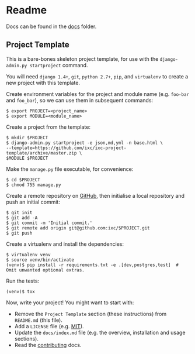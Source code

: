 # Readme

Docs can be found in the [docs](docs/index.md) folder.

## Project Template

This is a bare-bones skeleton project template, for use with the
`django-admin.py startproject` command.

You will need `django 1.4+`, `git`, `python 2.7+`, `pip`, and `virtualenv` to
create a new project with this template.

Create environment variables for the project and module name (e.g. `foo-bar`
and `foo_bar`), so we can use them in subsequent commands:

    $ export PROJECT=<project_name>
    $ export MODULE=<module_name>

Create a project from the template:

    $ mkdir $PROJECT
    $ django-admin.py startproject -e json,md,yml -n base.html \
    --template=https://github.com/ixc/ixc-project-template/archive/master.zip \
    $MODULE $PROJECT

Make the `manage.py` file executable, for convenience:

    $ cd $PROJECT
    $ chmod 755 manage.py

Create a remote repository on [GitHub], then initialise a local repository and
push an initial commit:

    $ git init
    $ git add -A
    $ git commit -m 'Initial commit.'
    $ git remote add origin git@github.com:ixc/$PROJECT.git
    $ git push

Create a virtualenv and install the dependencies:

    $ virtualenv venv
    $ source venv/bin/activate
    (venv)$ pip install -r requirements.txt -e .[dev,postgres,test]  # Omit unwanted optional extras.

Run the tests:

    (venv)$ tox

Now, write your project! You might want to start with:

  * Remove the `Project Template` section (these instructions) from `README.md`
    (this file).
  * Add a `LICENSE` file (e.g. [MIT]).
  * Update the `docs/index.md` file (e.g. the overview, installation and usage
    sections).
  * Read the [contributing] docs.

[contributing]: docs/contributing.md
[GitHub]: https://github.com
[MIT]: http://choosealicense.com/licenses/mit/
